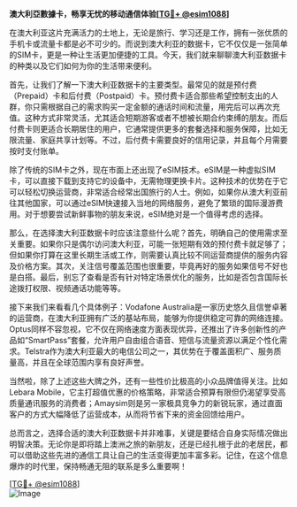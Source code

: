 **澳大利亞數據卡，畅享无忧的移动通信体验[[TG💪+ @esim1088](https://t.me/s/esim1088)]**

在澳大利亚这片充满活力的土地上，无论是旅行、学习还是工作，拥有一张优质的手机卡或流量卡都是必不可少的。而说到澳大利亚的数据卡，它不仅仅是一张简单的SIM卡，更是一种让生活更加便捷的工具。今天，我们就来聊聊澳大利亚数据卡的种类以及它们如何为你的生活带来便利。

首先，让我们了解一下澳大利亚数据卡的主要类型。最常见的就是预付费（Prepaid）卡和后付费（Postpaid）卡。预付费卡适合那些希望控制支出的人群，你只需根据自己的需求购买一定金额的通话时间和流量，用完后可以再次充值。这种方式非常灵活，尤其适合短期游客或者不想被长期合约束缚的朋友。而后付费卡则更适合长期居住的用户，它通常提供更多的套餐选择和服务保障，比如无限流量、家庭共享计划等。不过，后付费卡需要良好的信用记录，并且每个月需要按时支付账单。

除了传统的SIM卡之外，现在市面上还出现了eSIM技术。eSIM是一种虚拟SIM卡，可以直接下载到支持它的设备中，无需物理更换卡片。这种技术的优势在于它可以轻松切换运营商，非常适合经常出国旅行的人士。例如，如果你从澳大利亚前往其他国家，可以通过eSIM快速接入当地的网络服务，避免了繁琐的国际漫游费用。对于想要尝试新鲜事物的朋友来说，eSIM绝对是一个值得考虑的选择。

那么，在选择澳大利亚数据卡时应该注意些什么呢？首先，明确自己的使用需求至关重要。如果你只是偶尔访问澳大利亚，可能一张短期有效的预付费卡就足够了；但如果你打算在这里长期生活或工作，则需要认真比较不同运营商提供的服务内容及价格方案。其次，关注信号覆盖范围也很重要，毕竟再好的服务如果信号不好也是白搭。最后，别忘了查看是否有针对特定场景优化的服务，比如是否包含国际长途拨打权限、视频通话功能等等。

接下来我们来看看几个具体例子：Vodafone Australia是一家历史悠久且信誉卓著的运营商，在澳大利亚拥有广泛的基站布局，能够为你提供稳定可靠的网络连接。Optus同样不容忽视，它不仅在网络速度方面表现优异，还推出了许多创新性的产品如“SmartPass”套餐，允许用户自由组合语音、短信与流量资源以满足个性化需求。Telstra作为澳大利亚最大的电信公司之一，其优势在于覆盖面积广、服务质量高，并且在全球范围内享有良好声誉。

当然啦，除了上述这些大牌之外，还有一些性价比极高的小众品牌值得关注。比如Lebara Mobile，它主打超值优惠的价格策略，非常适合预算有限但仍渴望享受高质量通讯服务的消费者；Amaysim则是另一家极具竞争力的新锐玩家，通过直面客户的方式大幅降低了运营成本，从而将节省下来的资金回馈给用户。

总而言之，选择合适的澳大利亚数据卡并非难事，关键是要结合自身实际情况做出明智决策。无论你是即将踏上澳洲之旅的新朋友，还是已经扎根于此的老居民，都可以借助这些先进的通信工具让自己的生活变得更加丰富多彩。记住，在这个信息爆炸的时代里，保持畅通无阻的联系是多么重要啊！

[[TG💪+ @esim1088](https://t.me/s/esim1088)]  
![Image](https://i.postimg.cc/4NQfJmqS/Snipaste-2025-05-13-00-14-12.png)